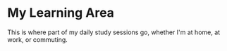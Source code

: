 # My Learning Area

This is where part of my daily study sessions go, whether I'm at home, at work, or commuting.
